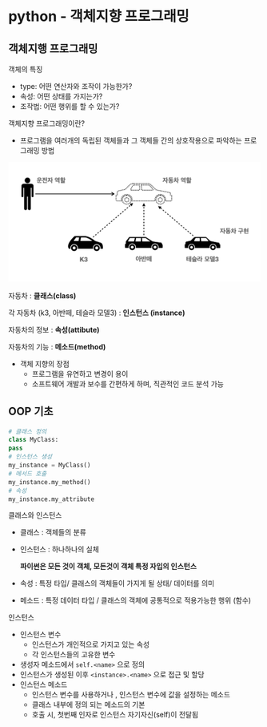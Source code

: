 # python - 객체지향 프로그래밍 
## 객체지행 프로그래밍  

객체의 특징 

- type: 어떤 연산자와 조작이 가능한가?
- 속성: 어떤 상태를 가지는가?
- 조작법: 어떤 행위를 할 수 있는가?



객체지향 프로그래밍이란?

- 프로그램을 여러개의 독립된 객체들과 그 객체들 간의 상호작용으로 파악하는 프로그래밍 방법

![img](python.assets/img.png)

자동차 : **클래스(class)**

각 자동차 (k3, 아반떼, 테슬라 모델3) : **인스턴스 (instance)** 

자동차의 정보 : **속성(attibute)** 

자동차의 기능 : **메소드(method)**

- 객체 지향의 장점 
  - 프로그램을 유연하고 변경이 용이 
  - 소프트웨어 개발과 보수를 간편하게 하며, 직관적인 코드 분석 가능

## OOP 기초

```python
# 클래스 정의
class MyClass:
pass
# 인스턴스 생성
my_instance = MyClass()
# 메서드 호출
my_instance.my_method()
# 속성
my_instance.my_attribute

```

클래스와 인스턴스 

- 클래스 : 객체들의 분류 

- 인스턴스 : 하나하나의 실체 

  **파이썬은 모든 것이 객체, 모든것이 객체 특정 자입의 인스턴스**

- 속성 : 특정 타입/ 클래스의 객체들이 가지게 될 상태/ 데이터를 의미 
- 메소드 : 특정 데이터 타입 / 클래스의 객체에 공통적으로 적용가능한 행위 (함수)



인스턴스 

- 인스턴스 변수 
  - 인스턴스가 개인적으로 가지고 있는 속성 
  - 각 인스턴스들의 고유한 변수 
- 생성자 메소드에서 `self.<name>` 으로 정의
- 인스턴스가 생성된 이후 `<instance>.<name>` 으로 접근 및 할당
- 인스턴스 메소드
  - 인스턴스 변수를 사용하거나 , 인스턴스 변수에 값을 설정하는 메소드 
  - 클래스 내부에 정의 되는 메소드의 기본 
  - 호출 시, 첫번째 인자로 인스턴스 자기자신(self)이 전달됨
